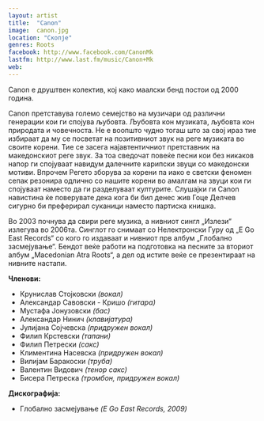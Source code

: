 ```yaml
---
layout: artist
title:  "Canon"
image:  canon.jpg
location: "Скопје"
genres: Roots
facebook: http://www.facebook.com/CanonMk
lastfm: http://www.last.fm/music/Canon+Mk
web: 
---
```


Canon е друштвен колектив, кој како маалски бенд постои од 2000 година.

Canon претставува големо семејство на музичари од различни генерации кои ги спојува љубовта. Љубовта кон музиката, 
љубовта кон природата и човечноста. Не е воопшто чудно тогаш што за свој ираз тие избираат да му се посветат на 
позитивниот звук на реге музиката во своите корени. Тие се засега најавтентичниот претставник на македонскиот реге 
звук. За тоа сведочат повеќе песни кои без никаков напор ги спојуваат навидум далечните карипски звуци со македонски 
мотиви. Впрочем Регето зборува за корени па иако е светски феномен сепак резонира одлично со нашите корени во амалгам 
на звуци кои ги спојуваат наместо да ги разделуваат културите. Слушајки ги Canon навистина ќе поверувате дека кога би 
бил денес жив Гоце Делчев сигурно би преферирал суканици наместо партиска книшка.

Во 2003 почнува да свири реге музика, а нивниот сингл „Излези“ излегува во 2006та. Синглот го снимаат со Нелектронски 
Гуру од „E Go East Records“ со кого го издаваат и нивниот прв албум „Глобално засмејување“. Бендот веќе работи на 
подготовка на песните за вториот албум „Macedonian Atra Roots“, а дел од истите веќе се презентираат на нивните настапи.

**Членови:**

* Крунислав Стојковски *(вокал)*
* Александар Савовски - Кришо *(гитара)*
* Мустафа Јонузовски *(бас)*
* Александар Нинич *(клавијатура)*
* Јулијана Сојчевска *(придружен вокал)*
* Филип Крстевски *(тапани)*
* Филип Петрески *(сакс)*
* Климентина Насевска *(придружен вокал)*
* Вилијам Баракоски *(труба)*
* Валентин Видович *(тенор сакс)*
* Бисера Петреска *(тромбон, придружен вокал)*

**Дискографија:**

* Глобално засмејување *(E Go East Records, 2009)*
